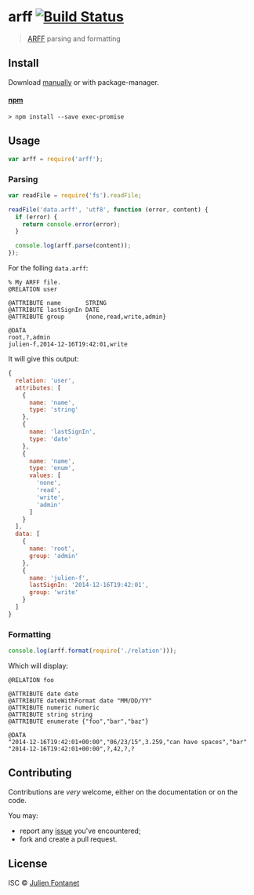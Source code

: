 # arff [![Build Status](https://travis-ci.org/julien-f/js-arff.png?branch=master)](https://travis-ci.org/julien-f/js-arff)

> [ARFF](http://www.cs.waikato.ac.nz/ml/weka/arff.html) parsing and formatting

## Install

Download [manually](https://github.com/julien-f/js-arff/releases) or with package-manager.

#### [npm](https://npmjs.org/package/arff)

```
> npm install --save exec-promise
```

## Usage

```javascript
var arff = require('arff');
```

### Parsing

```javascript
var readFile = require('fs').readFile;

readFile('data.arff', 'utf8', function (error, content) {
  if (error) {
    return console.error(error);
  }

  console.log(arff.parse(content));
});
```

For the folling `data.arff`:

```arff
% My ARFF file.
@RELATION user

@ATTRIBUTE name       STRING
@ATTRIBUTE lastSignIn DATE
@ATTRIBUTE group      {none,read,write,admin}

@DATA
root,?,admin
julien-f,2014-12-16T19:42:01,write
```

It will give this output:

```js
{
  relation: 'user',
  attributes: [
    {
      name: 'name',
      type: 'string'
    },
    {
      name: 'lastSignIn',
      type: 'date'
    },
    {
      name: 'name',
      type: 'enum',
      values: [
        'none',
        'read',
        'write',
        'admin'
      ]
    }
  ],
  data: [
    {
      name: 'root',
      group: 'admin'
    },
    {
      name: 'julien-f',
      lastSignIn: '2014-12-16T19:42:01',
      group: 'write'
    }
  ]
}
```

### Formatting

```javascript
console.log(arff.format(require('./relation')));
```

Which will display:

```arff
@RELATION foo

@ATTRIBUTE date date
@ATTRIBUTE dateWithFormat date "MM/DD/YY"
@ATTRIBUTE numeric numeric
@ATTRIBUTE string string
@ATTRIBUTE enumerate {"foo","bar","baz"}

@DATA
"2014-12-16T19:42:01+00:00","06/23/15",3.259,"can have spaces","bar"
"2014-12-16T19:42:01+00:00",?,42,?,?
```


## Contributing

Contributions are *very* welcome, either on the documentation or on
the code.

You may:

- report any [issue](https://github.com/julien-f/js-arff/issues)
  you've encountered;
- fork and create a pull request.

## License

ISC © [Julien Fontanet](http://julien.isonoe.net)
